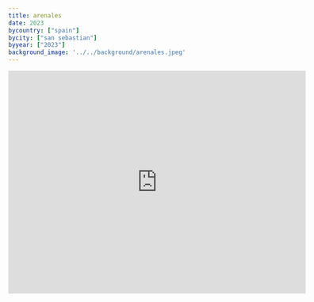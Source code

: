 ```yaml
---
title: arenales
date: 2023
bycountry: ["spain"]
bycity: ["san sebastian"]
byyear: ["2023"]
background_image: '../../background/arenales.jpeg'
---
```


<iframe src="https://www.google.com/maps/embed?pb=!1m18!1m12!1m3!1d2902.6172371810894!2d-1.9856702233382766!3d43.3222714737708!2m3!1f0!2f0!3f0!3m2!1i1024!2i768!4f13.1!3m3!1m2!1s0xd51a54e0135bd35%3A0x55e8fd89830d1bed!2sARENALES!5e0!3m2!1sen!2sus!4v1702332444725!5m2!1sen!2sus" width="600" height="450" style="border:0;" allowfullscreen="" loading="lazy" referrerpolicy="no-referrer-when-downgrade"></iframe>